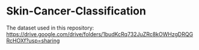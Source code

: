 # Skin-Cancer-Classification

The dataset used in this repository: https://drive.google.com/drive/folders/1budKcRq732JuZRc8kOWHzgDRQGRcHOXf?usp=sharing
